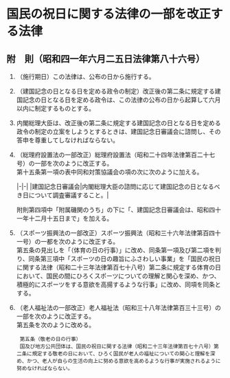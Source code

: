 # 国民の祝日に関する法律の一部を改正する法律

## 附　則（昭和四一年六月二五日法律第八十六号）

1. （施行期日）この法律は、公布の日から施行する。
2. （建国記念の日となる日を定める政令の制定）改正後の第二条に規定する建国記念の日となる日を定める政令は、この法律の公布の日から起算して六月以内に制定するものとする。
3. 内閣総理大臣は、改正後の第二条に規定する建国記念の日となる日を定める政令の制定の立案をしようとするときは、建国記念日審議会に諮問し、その答申を尊重してしなければならない。
4. （総理府設置法の一部改正）総理府設置法（昭和二十四年法律第百二十七号）の一部を次のように改正する。\
    第十五条第一項の表中同和対策協議会の項の次に次のように加える。

    |-|-|
    |建国記念日審議会|内閣総理大臣の諮問に応じて建国記念の日となるべき日について調査審議すること。|

    附則第四項中「附属磯関のうち」の下に「、建国記念日審議会は、昭和四十一年十二月十五日まで」を加える。

5. （スポーツ振興法の一部改正）スポーツ振興法（昭和三十六年法律第百四十一号）の一都を次のように改正する。\
    第五条の見出しを「（体育の日の行事）」に改め、同条第一項及び第二項を判り、同条第三項中「スポーツの日の趣旨にふさわしい事業」を「国民の祝日に関する法律（昭和二十三年法律第百七十八号）第二条に規定する体育の日において、国民の間にひろくスポーツについての理解と関心を深め、かつ、積極的にスポーツをする意欲を高揚するような行事」に改め、同項を同条とする。

6. （老人福祉法の一部改正）老人福祉法（昭和三十八年法律第百三十三号）の一部を次のように改正する。\
    第五条を次のように改める。

        第五条（敬老の日の行事）
        国及び地方公共団体は、国民の祝日に関する法律（昭和二十三年法律第百七十八号）第二条に規定する敬老の日において、ひろく国民が老人の福祉についての関心と理解を深め、かつ、老人が自らの生活の向上に努める意欲を高めるような行事が実施されるように努めなければならない。